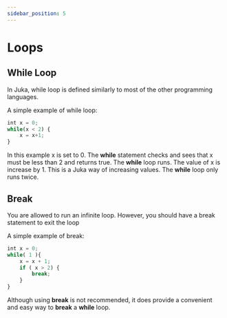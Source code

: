 ```yaml
---
sidebar_position: 5
---
```


# Loops

## While Loop

In Juka, while loop is defined similarly to most of the other programming languages.

A simple example of while loop:

```jsx
int x = 0;
while(x < 2) {
    x = x+1;
}
```

In this example x is set to 0. The **while** statement checks and sees that x must be less than 2 and returns true. The **while** loop runs. The value of x is increase by 1. This is a Juka way of increasing values. The **while** loop only runs twice.

## Break
You are allowed to run an infinite loop. However, you should have a break statement to exit the loop

A simple example of break:

```jsx
int x = 0;
while( 1 ){
    x = x + 1;
    if ( x > 2) {
        break;
    }
}
```

Although using **break** is not recommended, it does provide a convenient and easy way to **break** a **while** loop.